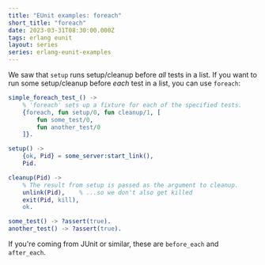 ```yaml
---
title: "EUnit examples: foreach"
short_title: "foreach"
date: 2023-03-31T08:30:00.000Z
tags: erlang eunit
layout: series
series: erlang-eunit-examples
---
```


We saw that `setup` runs setup/cleanup before _all_ tests in a list. If you want to run some setup/cleanup before _each_
test in a list, you can use `foreach`:

```erlang
simple_foreach_test_() ->
    % 'foreach' sets up a fixture for each of the specified tests.
    {foreach, fun setup/0, fun cleanup/1, [
        fun some_test/0,
        fun another_test/0
    ]}.

setup() ->
    {ok, Pid} = some_server:start_link(),
    Pid.

cleanup(Pid) ->
    % The result from setup is passed as the argument to cleanup.
    unlink(Pid),    % ...so we don't also get killed
    exit(Pid, kill),
    ok.

some_test() -> ?assert(true).
another_test() -> ?assert(true).
```

If you're coming from JUnit or similar, these are `before_each` and `after_each`.
